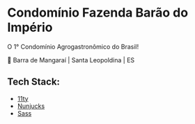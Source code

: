 # Condomínio Fazenda Barão do Império

O 1° Condomínio Agrogastronômico do Brasil!

📌 Barra de Mangaraí | Santa Leopoldina | ES

## Tech Stack: 

* [11ty](https://www.11ty.dev/)
* [Nunjucks](https://mozilla.github.io/nunjucks/)
* [Sass](https://sass-lang.com/)
